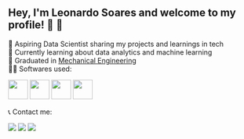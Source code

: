 ## Hey, I'm Leonardo Soares and welcome to my profile! 👋 🖖

🔭 Aspiring Data Scientist sharing my projects and learnings in tech<br/>
🌱 Currently learning about data analytics and machine learning<br/>
🏦 Graduated in [Mechanical Engineering](https://www.puc-campinas.edu.br/)<br/>
🧑‍💻 Softwares used:

<div align="left">
    <img src="https://github.com/user-attachments/assets/dcd85414-d89c-4c60-bff5-2f9c2326120f" width="40px" /> <!-- Logo PBI -->
    <img src="https://github.com/user-attachments/assets/f85b1d03-516b-4ebc-ba07-211fed225f52" width="40px" /> <!-- Logo Python -->
    <img src="https://github.com/user-attachments/assets/1a9995d2-7995-417c-956e-ef4b16d49057" width="40px" /> <!-- Logo SQL -->
    <img src="https://github.com/user-attachments/assets/d3cafe11-c749-41b6-a7c2-c7104e7eda72" width="40px" /> <!-- Logo Excel -->
</div>

<!-- <img width="699" height="699" alt="Image" src="https://github.com/user-attachments/assets/dcd85414-d89c-4c60-bff5-2f9c2326120f" /> 
     <img width="110" height="110" alt="Image" src="https://github.com/user-attachments/assets/f85b1d03-516b-4ebc-ba07-211fed225f52" />
     <img width="600" height="315" alt="Image" src="https://github.com/user-attachments/assets/1a9995d2-7995-417c-956e-ef4b16d49057" />
     <img width="2203" height="2050" alt="Image" src="https://github.com/user-attachments/assets/d3cafe11-c749-41b6-a7c2-c7104e7eda72" />
-->

📞 Contact me:

<div> 

  <a href="https://discord.com/users/leon9w9" target="_blank"><img src="https://img.shields.io/badge/Discord-7289DA?style=for-the-badge&logo=discord&logoColor=white" target="_blank"></a> 
  <a href = "mailto:leofsoares.mec@gmail.com"><img src="https://img.shields.io/badge/-Gmail-%23333?style=for-the-badge&logo=gmail&logoColor=white" target="_blank"></a>
  <a href="https://www.linkedin.com/in/freitassleonardo" target="_blank"><img src="https://img.shields.io/badge/-LinkedIn-%230077B5?style=for-the-badge&logo=linkedin&logoColor=white" target="_blank"></a> 
  
</div>

<!--
Links:
    Emojis:
        https://emojipedia.org/en/search?q=phone
    Badges:
        https://dev.to/envoy_/150-badges-for-github-pnk
-->

